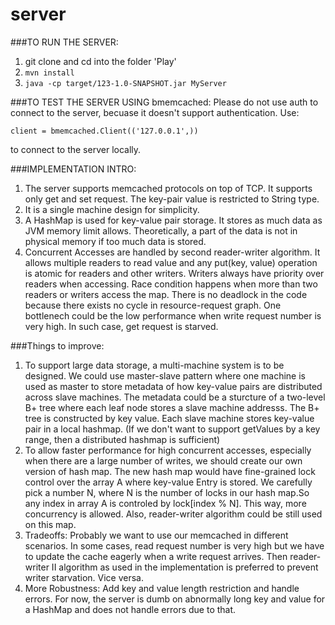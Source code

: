 # server

###TO RUN THE SERVER:

  1. git clone and cd into the folder 'Play'
  2. `mvn install`
  3. `java -cp target/123-1.0-SNAPSHOT.jar MyServer`
  
###TO TEST THE SERVER USING bmemcached:
  Please do not use auth to connect to the server, becuase it doesn't support authentication.
  Use:

  `client = bmemcached.Client(('127.0.0.1',))` 

  to connect to the server locally.
  
###IMPLEMENTATION INTRO:
  1. The server supports memcached protocols on top of TCP. It supports only get and set request. 
  The key-pair value is restricted to String type.
  2. It is a single machine design for simplicity.
  3. A HashMap is used for key-value pair storage. It stores as much data as JVM memory limit allows. 
  Theoretically, a part of the data is not in physical memory if too much data is stored. 
  4. Concurrent Accesses are handled by second reader-writer algorithm. It allows multiple readers to read value and any put(key, value) operation is atomic for readers and other writers. Writers always have priority over readers when accessing. Race condition happens when more than two readers or writers access the map. 
There is no deadlock in the code because there exists no cycle in resource-request graph. One bottlenech could be
the low performance when write request number is very high. In such case, get request is starved.
  
###Things to improve:
  1. To support large data storage, a multi-machine system is to be designed. We could use master-slave pattern where one machine is used as master to store metadata of how key-value pairs are distributed across slave machines. The metadata could be a sturcture of a two-level B+ tree where each leaf node stores a slave machine addresss. The B+ tree is constructed by key value. Each slave machine stores key-value pair in a local hashmap. (If we don't 
want to support getValues by a key range, then a distributed hashmap is sufficient)
  2. To allow faster performance for high concurrent accesses, especially when there are a large number of writes, 
  we should create our own version of hash map. The new hash map would have fine-grained lock control over the array A where key-value Entry is stored. We carefully pick a number N, where N is the number of locks in our hash map.So any index in array A is controled by lock[index % N]. This way, more concurrency is allowed. Also, reader-writer algorithm could be still used on this map.
  3. Tradeoffs: Probably we want to use our memcached in different scenarios. In some cases, read request number is very high but we have to update the cache eagerly when a write request arrives. Then reader-writer II algorithm as used in the implementation is preferred to prevent writer starvation. Vice versa. 
  4. More Robustness: Add key and value length restriction and handle errors. For now, the server is dumb 
  on abnormally long key and value for a HashMap and does not handle errors due to that.
  
